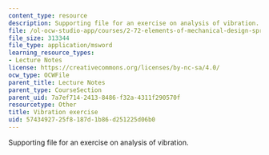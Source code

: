 ```yaml
---
content_type: resource
description: Supporting file for an exercise on analysis of vibration.
file: /ol-ocw-studio-app/courses/2-72-elements-of-mechanical-design-spring-2009/5743492725f8187d1b86d251225d06b0_vibration.sldprt
file_size: 313344
file_type: application/msword
learning_resource_types:
- Lecture Notes
license: https://creativecommons.org/licenses/by-nc-sa/4.0/
ocw_type: OCWFile
parent_title: Lecture Notes
parent_type: CourseSection
parent_uid: 7a7ef714-2413-8486-f32a-4311f290570f
resourcetype: Other
title: Vibration exercise
uid: 57434927-25f8-187d-1b86-d251225d06b0
---
```

Supporting file for an exercise on analysis of vibration.